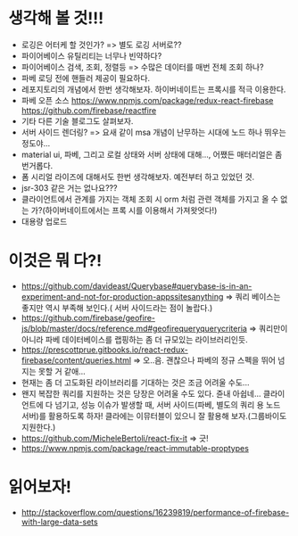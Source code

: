 # 생각해 볼 것!!! 
* 로깅은 어터케 할 것인가? => 별도 로깅 서버로??
* 파이어베이스 유틸리티는 너무나 빈약하다?
* 파이어베이스 검색, 조회, 정렬등 => 수많은 데이터를 매번 전체 조회 하나?
* 파베 로딩 전에 핸들러 제공이 필요하다.
* 레포지토리의 개념에서 한번 생각해보자. 하이버네이트는 프록시를 적극 이용한다. 
* 파베 오픈 소스 https://www.npmjs.com/package/redux-react-firebase https://github.com/firebase/reactfire
* 기타 다른 기술 블로그도 살펴보자.  
* 서버 사이드 렌더링? => 요새 같이 msa 개념이 난무하는 시대에 노드 하나 뛰우는 정도야...
* material ui, 파베, 그리고 로컬 상태와 서버 상태에 대해..., 어쨌든 매터리얼은 좀 번거롭다.
* 폼 시리얼 라이즈에 대해서도 한번 생각해보자. 예전부터 하고 있었던 것.
* jsr-303 같은 거는 없나요???
* 클라이언트에서 관계를 가지는 객체 조회 시 orm 처럼 관련 객체를 가지고 올 수 없는 가?(하이버네이트에서는 프록 시를 이용해서 가져왓엇다!)
* 대용량 업로드

# 이것은 뭐 다?!
* https://github.com/davideast/Querybase#querybase-is-in-an-experiment-and-not-for-production-appssitesanything
 => 쿼리 베이스는 좋지만 역시 부족해 보인다.( 서버 사이드라는 점이 놀랍다.)
* https://github.com/firebase/geofire-js/blob/master/docs/reference.md#geofirequeryquerycriteria
 => 쿼리만이 아니라 파베 데이터베이스를 랩핑하는 좀 더 규모있는 라이브러리인듯.
* https://prescottprue.gitbooks.io/react-redux-firebase/content/queries.html
 => 오..음. 괜찮으나 파베의 정규 스펙을 뛰어 넘지는 못할 거 같애...
* 현재는 좀 더 고도화된 라이브러리를 기대하는 것은 조금 어려울 수도...
* 왠지 복잡한 쿼리를 지원하는 것은 당장은 어려울 수도 있다. 쥰내 아쉽네... 클라이언트에 다 넘기고,
성능 이슈가 발생할 때, 서버 사이드(파베, 별도의 쿼리 용 노드 서버)를 활용하도록 하자!
클라에는 이뮤터블이 있으니 잘 활용해 보자.(그룹바이도 지원한다.)
* https://github.com/MicheleBertoli/react-fix-it
 => 긋!
* https://www.npmjs.com/package/react-immutable-proptypes
 
# 읽어보자!
*  http://stackoverflow.com/questions/16239819/performance-of-firebase-with-large-data-sets